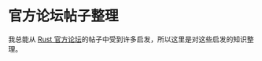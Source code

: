 # 官方论坛帖子整理

我总能从 [Rust 官方论坛][forum]的帖子中受到许多启发，所以这里是对这些启发的知识整理。

[forum]: https://users.rust-lang.org/ 

